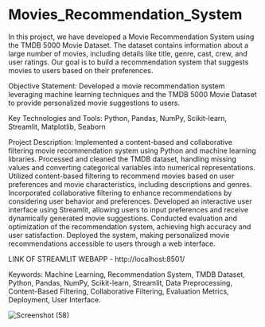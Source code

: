 # Movies_Recommendation_System
In this project, we have developed a Movie Recommendation System using the TMDB 5000 Movie Dataset. The dataset contains information about a large number of movies, including details like title, genre, cast, crew, and user ratings. Our goal is to build a recommendation system that suggests movies to users based on their preferences.

Objective Statement:
Developed a movie recommendation system leveraging machine learning techniques and the TMDB 5000 Movie Dataset to provide personalized movie suggestions to users.

Key Technologies and Tools:
Python, Pandas, NumPy, Scikit-learn, Streamlit, Matplotlib, Seaborn

Project Description:
Implemented a content-based and collaborative filtering movie recommendation system using Python and machine learning libraries.
Processed and cleaned the TMDB dataset, handling missing values and converting categorical variables into numerical representations.
Utilized content-based filtering to recommend movies based on user preferences and movie characteristics, including descriptions and genres.
Incorporated collaborative filtering to enhance recommendations by considering user behavior and preferences.
Developed an interactive user interface using Streamlit, allowing users to input preferences and receive dynamically generated movie suggestions.
Conducted evaluation and optimization of the recommendation system, achieving high accuracy and user satisfaction.
Deployed the system, making personalized movie recommendations accessible to users through a web interface.

LINK OF STREAMLIT WEBAPP - http://localhost:8501/

Keywords:
Machine Learning, Recommendation System, TMDB Dataset, Python, Pandas, NumPy, Scikit-learn, Streamlit, Data Preprocessing, Content-Based Filtering, Collaborative Filtering, Evaluation Metrics, Deployment, User Interface.

![Screenshot (58)](https://github.com/ankushchavan2001/Movies_Recommendation_System/assets/153758084/2811eff1-be9b-4c65-af39-fece959ef264)
